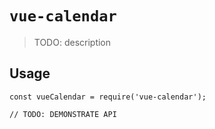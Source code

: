 # `vue-calendar`

> TODO: description

## Usage

```
const vueCalendar = require('vue-calendar');

// TODO: DEMONSTRATE API
```
